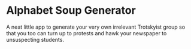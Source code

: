# Alphabet Soup Generator

A neat little app to generate your very own irrelevant Trotskyist group so that you too can turn up to protests and hawk your newspaper to unsuspecting students. 
